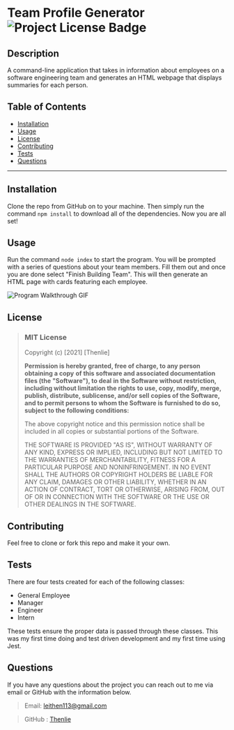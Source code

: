   # Team Profile Generator ![Project License Badge](https://img.shields.io/badge/license-MIT-brightgreen)
 
  ## Description

  A command-line application that takes in information about employees on a software engineering team and generates an HTML webpage that displays summaries for each person.

  ## Table of Contents

  * [Installation](#Installation)
  * [Usage](#Usage)
  * [License](#license)
  * [Contributing](#Contributing)
  * [Tests](#Tests)
  * [Questions](#Questions)

  ***

  ## Installation

  Clone the repo from GitHub on to your machine. Then simply run the command `npm install` to download all of the dependencies. Now you are all set!

  ## Usage

  Run the command `node index` to start the program. You will be prompted with a series of questions about your team members. Fill them out and once you are done select "Finish Building Team". This will then generate an HTML page with cards featuring each employee. 

  ![Program Walkthrough GIF](https://github.com/Thenlie/team-profile-generator/blob/main/assets/videos/video-walkthrough2.gif)  

  ## License
  
  
  > ### MIT License
  > 
  > Copyright (c) [2021] [Thenlie]
  > 
  > __Permission is hereby granted, free of charge, to any person obtaining a copy__
  > __of this software and associated documentation files (the "Software"), to deal__
  > __in the Software without restriction, including without limitation the rights__
  > __to use, copy, modify, merge, publish, distribute, sublicense, and/or sell__
  > __copies of the Software, and to permit persons to whom the Software is__
  > __furnished to do so, subject to the following conditions:__
  > 
  > The above copyright notice and this permission notice shall be included in all
  > copies or substantial portions of the Software.
  > 
  > THE SOFTWARE IS PROVIDED "AS IS", WITHOUT WARRANTY OF ANY KIND, EXPRESS OR
  > IMPLIED, INCLUDING BUT NOT LIMITED TO THE WARRANTIES OF MERCHANTABILITY,
  > FITNESS FOR A PARTICULAR PURPOSE AND NONINFRINGEMENT. IN NO EVENT SHALL THE
  > AUTHORS OR COPYRIGHT HOLDERS BE LIABLE FOR ANY CLAIM, DAMAGES OR OTHER
  > LIABILITY, WHETHER IN AN ACTION OF CONTRACT, TORT OR OTHERWISE, ARISING FROM,
  > OUT OF OR IN CONNECTION WITH THE SOFTWARE OR THE USE OR OTHER DEALINGS IN THE
  > SOFTWARE.
    

    

  ## Contributing

  Feel free to clone or fork this repo and make it your own. 

  ## Tests

  There are four tests created for each of the following classes:
  * General Employee
  * Manager
  * Engineer
  * Intern
  
  These tests ensure the proper data is passed through these classes. This was my first time doing and test driven development and my first time using Jest.
  
  ## Questions

  If you have any questions about the project you can reach out to me via email or GitHub with the information below. 

  >Email: leithen113@gmail.com 

  >GitHub : [Thenlie](https://github.com/Thenlie)